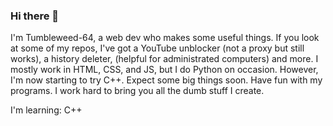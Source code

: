 ### Hi there 👋

I'm Tumbleweed-64, a web dev who makes some useful things. If you look at some of my repos, I've got a YouTube unblocker (not a proxy but still works), a history deleter, (helpful for administrated computers) and more. I mostly work in HTML, CSS, and JS, but I do Python on occasion. However, I'm now starting to try C++. Expect some big things soon. Have fun with my programs. I work hard to bring you all the dumb stuff I create.  
  
I'm learning: C++
